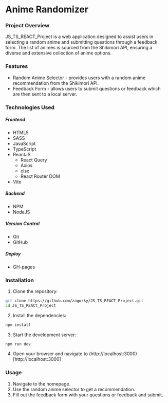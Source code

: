 <!-- Пет проект для демонтрации знаний по JS, TS, REACT с использованием сборщика VITE

https://github.com/zagorky/JS_TS_REACT_Project.git -->

# Anime Randomizer

### Project Overview

JS_TS_REACT_Project is a web application designed to assist users in selecting a random anime and submitting questions through a feedback form. The list of animes is sourced from the Shikimori API, ensuring a diverse and extensive collection of anime options.

### Features

- Random Anime Selector - provides users with a random anime recommendation from the Shikimori API.
- Feedback Form - allows users to submit questions or feedback which are then sent to a local server.

### Technologies Used

##### Frontend

- HTML5
- SASS
- JavaScript
- TypeScript
- ReactJS
  - React Query
  - Axios
  - clsx
  - React Router DOM
- Vite

##### Backend

- NPM
- NodeJS

##### Version Control

- Git
- GitHub

##### Deploy

- GH-pages

### Installation

1. Clone the repository:

```bash
git clone https://github.com/zagorky/JS_TS_REACT_Project.git
cd JS_TS_REACT_Project
```

2. Install the dependencies:

```bash
npm install
```

3. Start the development server:

```bash
npm run dev
```

4. Open your browser and navigate to
   (http://localhost:3000) [http://localhost:3000]

### Usage

1. Navigate to the homepage.
2. Use the random anime selector to get a recommendation.
3. Fill out the feedback form with your questions or feedback and submit.
